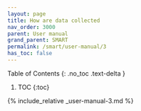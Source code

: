 ```yaml
---
layout: page
title: How are data collected
nav_order: 3000
parent: User manual
grand_parent: SMART
permalink: /smart/user-manual/3
has_toc: false
---
```

Table of Contents
{: .no_toc .text-delta }

1. TOC
{:toc}

{% include_relative _user-manual-3.md %}
